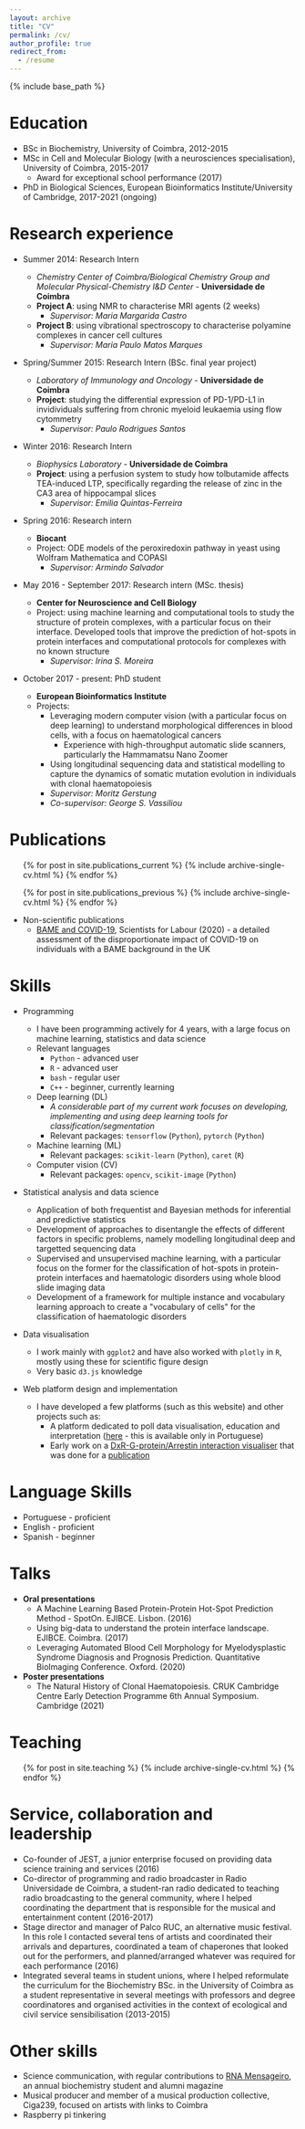 ```yaml
---
layout: archive
title: "CV"
permalink: /cv/
author_profile: true
redirect_from:
  - /resume
---
```


{% include base_path %}

Education
======
* BSc in Biochemistry, University of Coimbra, 2012-2015
* MSc in Cell and Molecular Biology (with a neurosciences specialisation), University of Coimbra, 2015-2017
  * Award for exceptional school performance (2017)
* PhD in Biological Sciences, European Bioinformatics Institute/University of Cambridge, 2017-2021 (ongoing)
  
Research experience
======
* Summer 2014: Research Intern 
  * *Chemistry Center of Coimbra/Biological Chemistry Group and Molecular Physical-Chemistry I&D Center* - **Universidade de Coimbra**
  * **Project A**: using NMR to characterise MRI agents (2 weeks)
    * *Supervisor: Maria Margarida Castro*
  * **Project B**: using vibrational spectroscopy to characterise polyamine complexes in cancer cell cultures
    * *Supervisor: Maria Paulo Matos Marques*

* Spring/Summer 2015: Research Intern (BSc. final year project)
  * *Laboratory of Immunology and Oncology* - **Universidade de Coimbra**
  * **Project**: studying the differential expression of PD-1/PD-L1 in invidividuals suffering from chronic myeloid leukaemia using flow cytommetry
    * *Supervisor: Paulo Rodrigues Santos*

* Winter 2016: Research Intern
  * *Biophysics Laboratory* - **Universidade de Coimbra**
  * **Project**: using a perfusion system to study how tolbutamide affects TEA-induced LTP, specifically regarding the release of zinc in the CA3 area of hippocampal slices
    * *Supervisor: Emilia Quintas-Ferreira*

* Spring 2016: Research intern
  * **Biocant**
  * Project: ODE models of the peroxiredoxin pathway in yeast using Wolfram Mathematica and COPASI
    * *Supervisor: Armindo Salvador*

* May 2016 - September 2017: Research intern (MSc. thesis)
  * **Center for Neuroscience and Cell Biology**
  * Project: using machine learning and computational tools to study the structure of protein complexes, with a particular focus on their interface. Developed tools that improve the prediction of hot-spots in protein interfaces and computational protocols for complexes with no known structure
    * *Supervisor: Irina S. Moreira*

* October 2017 - present: PhD student
  * **European Bioinformatics Institute**
  * Projects: 
    * Leveraging modern computer vision (with a particular focus on deep learning) to understand morphological differences in blood cells, with a focus on haematological cancers
        * Experience with high-throughput automatic slide scanners, particularly the Hammamatsu Nano Zoomer
    * Using longitudinal sequencing data and statistical modelling to capture the dynamics of somatic mutation evolution in individuals with clonal haematopoiesis
    * *Supervisor: Moritz Gerstung*
    * *Co-supervisor: George S. Vassiliou*

Publications
======
  <ul>{% for post in site.publications_current %}
    {% include archive-single-cv.html %}
  {% endfor %}</ul>

  <ul>{% for post in site.publications_previous %}
    {% include archive-single-cv.html %}
  {% endfor %}</ul>

* Non-scientific publications
    * [BAME and COVID-19](https://www.scientistsforlabour.org.uk/post/bame-and-covid-19), Scientists for Labour (2020) - a detailed assessment of the disproportionate impact of COVID-19 on individuals with a BAME background in the UK

Skills
======
* Programming 
  * I have been programming actively for 4 years, with a large focus on machine learning, statistics and data science
  * Relevant languages
    * `Python` - advanced user
    * `R` - advanced user
    * `bash` - regular user
    * `C++` - beginner, currently learning
  * Deep learning (DL)
    * *A considerable part of my current work focuses on developing, implementing and using deep learning tools for classification/segmentation*
    * Relevant packages: `tensorflow` (`Python`), `pytorch` (`Python`)
  * Machine learning (ML)
    * Relevant packages: `scikit-learn` (`Python`), `caret` (`R`) 
  * Computer vision (CV)
    * Relevant packages: `opencv`, `scikit-image` (`Python`)

* Statistical analysis and data science
  * Application of both frequentist and Bayesian methods for inferential and predictive statistics
  * Development of approaches to disentangle the effects of different factors in specific problems, namely modelling longitudinal deep and targetted sequencing data
  * Supervised and unsupervised machine learning, with a particular focus on the former for the classification of hot-spots in protein-protein interfaces and haematologic disorders using whole blood slide imaging data
  * Development of a framework for multiple instance and vocabulary learning approach to create a "vocabulary of cells" for the classification of haematologic disorders

* Data visualisation
  * I work mainly with `ggplot2` and have also worked with `plotly` in `R`, mostly using these for scientific figure design
  * Very basic `d3.js` knowledge

* Web platform design and implementation
  * I have developed a few platforms (such as this website) and other projects such as:
    * A platform dedicated to poll data visualisation, education and interpretation ([here](https://zegui7.shinyapps.io/B-A-BA-Sondagens/) - this is available only in Portuguese)
    * Early work on a [DxR-G-protein/Arrestin interaction visualiser](http://www.moreiralab.com/resources/dxr/) that was done for a [publication](https://pubs.acs.org/doi/10.1021/acs.jcim.0c00371)

Language Skills
=====
  * Portuguese - proficient 
  * English - proficient
  * Spanish - beginner

Talks
======
  * **Oral presentations**
    * A Machine Learning Based Protein-Protein Hot-Spot Prediction Method - SpotOn. EJIBCE. Lisbon. (2016)
    * Using big-data to understand the protein interface landscape. EJIBCE. Coimbra. (2017)
    * Leveraging Automated Blood Cell Morphology for Myelodysplastic Syndrome Diagnosis and Prognosis Prediction. Quantitative BioImaging Conference. Oxford. (2020)
  * **Poster presentations**
    * The Natural History of Clonal Haematopoiesis. CRUK Cambridge Centre Early Detection Programme 6th Annual Symposium. Cambridge (2021)

Teaching
======
  <ul>{% for post in site.teaching %}
    {% include archive-single-cv.html %}
  {% endfor %}</ul>
  
Service, collaboration and leadership
======
* Co-founder of JEST, a junior enterprise focused on providing data science training and services (2016)
* Co-director of programming and radio broadcaster in Radio Universidade de Coimbra, a student-ran radio dedicated to teaching radio broadcasting to the general community, where I helped coordinating the department that is responsible for the musical and entertainment content (2016-2017)
* Stage director and manager of Palco RUC, an alternative music festival. In this role I contacted several tens of artists and coordinated their arrivals and departures, coordinated a team of chaperones that looked out for the performers, and planned/arranged whatever was required for each performance (2016)
* Integrated several teams in student unions, where I helped reformulate the curriculum for the Biochemistry BSc. in the University of Coimbra as a student representative in several meetings with professors and degree coordinatores and organised activities in the context of ecological and civil service sensibilisation (2013-2015)

Other skills
=====
* Science communication, with regular contributions to [RNA Mensageiro](https://mrnauc.wordpress.com/), an annual biochemistry student and alumni magazine
* Musical producer and member of a musical production collective, Ciga239, focused on artists with links to Coimbra
* Raspberry pi tinkering
